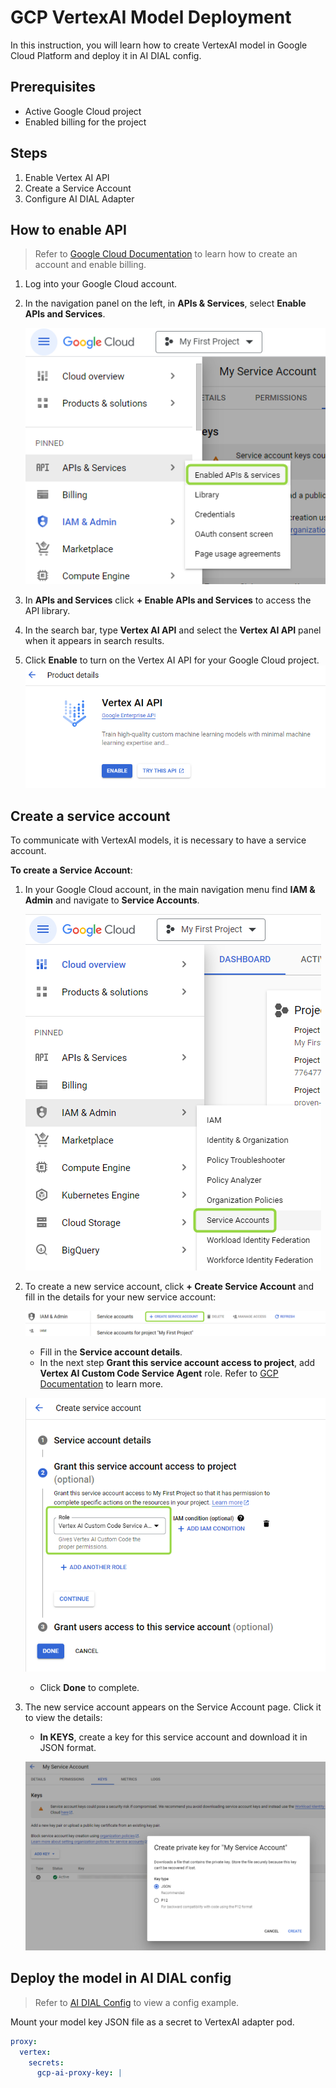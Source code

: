 # GCP VertexAI Model Deployment

In this instruction, you will learn how to create VertexAI model in Google Cloud Platform and deploy it in AI DIAL config.

## Prerequisites

* Active Google Cloud project
* Enabled billing for the project

## Steps
  
1. Enable Vertex AI API
2. Create a Service Account
3. Configure AI DIAL Adapter

## How to enable API

> Refer to [Google Cloud Documentation](https://cloud.google.com/vertex-ai/docs/featurestore/setup) to learn how to create an account and enable billing.

1.	Log into your Google Cloud account.
2.	In the navigation panel on the left, in **APIs & Services**, select **Enable APIs and Services**.

  	![](img/gcp9.png)
  	
3. In **APIs and Services** click **+ Enable APIs and Services** to access the API library.
4. In the search bar, type **Vertex AI API** and select the **Vertex AI API** panel when it appears in search results.
5. Click **Enable** to turn on the Vertex AI API for your Google Cloud project.
      ![](img/gcp11.png)
   
## Create a service account

To communicate with VertexAI models, it is necessary to have a service account.

**To create a Service Account**:

1. In your Google Cloud account, in the main navigation menu find **IAM & Admin** and navigate to **Service Accounts**.

	![](img/gcp1.png)

2. To create a new service account, click **+ Create Service Account** and fill in the details for your new service account:
	  
	![](img/gcp2-1.png)

    	
	* Fill in the **Service account details**.
	* In the next step **Grant this service account access to project**, add **Vertex AI Custom Code Service Agent** role. Refer to [GCP Documentation](https://cloud.google.com/vertex-ai/docs/general/access-control#grant_service_agents_access_to_other_resources) to learn more.

	![](img/gcp12.png)

	* Click **Done** to complete.

3. The new service account appears on the Service Account page. Click it to view the details:
    * **In KEYS**, create a key for this service account and download it in JSON format.
    
   	 ![](img/gcp6.png)

## Deploy the model in AI DIAL config

> Refer to [AI DIAL Config](https://github.com/epam/ai-dial/blob/86773b4b7a716a60684d36d6d7739bc64aaba80d/docs/Deployment/dialConfig.yaml#L288) to view a config example.

Mount your model key JSON file as a secret to VertexAI adapter pod.

```yaml
proxy:
  vertex:
    secrets:
      gcp-ai-proxy-key: |
```





